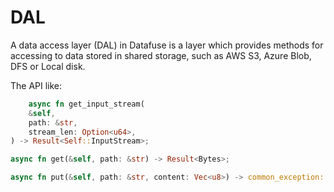 # DAL

A data access layer (DAL) in Datafuse is a layer which provides methods for accessing to data stored in shared storage, such as AWS S3, Azure Blob, DFS or Local disk.

The API like:
```rust
    async fn get_input_stream(
    &self,
    path: &str,
    stream_len: Option<u64>,
) -> Result<Self::InputStream>;

async fn get(&self, path: &str) -> Result<Bytes>;

async fn put(&self, path: &str, content: Vec<u8>) -> common_exception::Result<()>;
```

